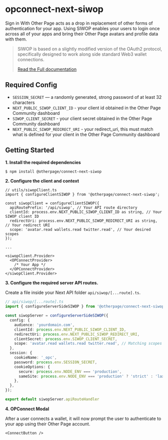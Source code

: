 # opconnect-next-siwop

Sign in With Other Page acts as a drop in replacement of other forms of authentication for your app. Using SIWOP enables your users to login once across all of your apps and bring their Other Page avatars and profile data with them.

>SIWOP is based on a slightly modified version of the OAuth2 protocol, specifically designed to work along side standard Web3 wallet connections.
>
>[Read the Full documentation](https://alpha-admin.other.page/docs/)

## Required Config

- `SESSION_SECRET` — a randomly generated, strong password of at least 32 characters
- `NEXT_PUBLIC_SIWOP_CLIENT_ID` - your client id obtained in the Other Page Community dashboard
- `SIWOP_CLIENT_SECRET` - your client secret obtained in the Other Page Community dashboard
- `NEXT_PUBLIC_SIWOP_REDIRECT_URI` - your redirect_uri, this must match what is defined for your client in the Other Page Community dashboard

## Getting Started

**1. Install the required dependencies**

```bash
$ npm install @otherpage/connect-next-siwop
```



**2. Configure the client and context**

```tsx
// utils/siwopClient.ts
import { configureClientSIWOP } from '@otherpage/connect-next-siwop';

const siwopClient = configureClientSIWOP({
  apiRoutePrefix: '/api/siwop', // Your API route directory
  clientId: process.env.NEXT_PUBLIC_SIWOP_CLIENT_ID as string, // Your SIWOP client ID
  redirectUri: process.env.NEXT_PUBLIC_SIWOP_REDIRECT_URI as string, // Your redirect URI
  scope: 'avatar.read wallets.read twitter.read', // Your desired scopes
});

...

<siwopClient.Provider>
  <OPConnectProvider>
    /* Your App */
  </OPConnectProvider>
</siwopClient.Provider>
```

**3. Configure the required server API routes.**

Create a file inside your Next API folder `api/siwop/[...route].ts`.

```typescript
// api/siwop/[...route].ts
import { configureServerSideSIWOP } from '@otherpage/connect-next-siwop';

const siwopServer = configureServerSideSIWOP({
  config: {
    audience: 'yourdomain.com',
    clientId: process.env.NEXT_PUBLIC_SIWOP_CLIENT_ID,
    redirectUri: process.env.NEXT_PUBLIC_SIWOP_REDIRECT_URI,
    clientSecret: process.env.SIWOP_CLIENT_SECRET,
    scope: 'avatar.read wallets.read twitter.read', // Matching scopes
  },
  session: {
    cookieName: '_opc',
    password: process.env.SESSION_SECRET,
    cookieOptions: {
      secure: process.env.NODE_ENV === 'production',
      sameSite: process.env.NODE_ENV === 'production' ? 'strict' : 'lax',
    },
  },
});

export default siwopServer.apiRouteHandler
```

**4. OPConnect Modal**

After a user connects a wallet, it will now prompt the user to authenticate to your app using their Other Page account.

```tsx
<ConnectButton />
```
